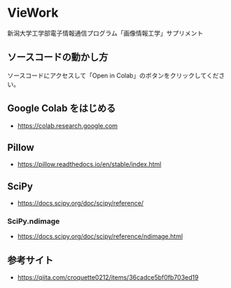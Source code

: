 # VieWork
新潟大学工学部電子情報通信プログラム「画像情報工学」サプリメント

## ソースコードの動かし方
ソースコードにアクセスして「Open in Colab」のボタンをクリックしてください。

## Google Colab をはじめる
- https://colab.research.google.com

## Pillow
- https://pillow.readthedocs.io/en/stable/index.html

## SciPy
- https://docs.scipy.org/doc/scipy/reference/

### SciPy.ndimage 
- https://docs.scipy.org/doc/scipy/reference/ndimage.html

## 参考サイト
- https://qiita.com/croquette0212/items/36cadce5bf0fb703ed19
